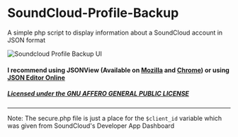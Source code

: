 # SoundCloud-Profile-Backup
A simple php script to display information about a SoundCloud account in JSON format

![Soundcloud Profile Backup UI][1]

#### I recommend using JSONView (Available on [Mozilla](https://addons.mozilla.org/en-us/firefox/addon/jsonview/) and [Chrome](https://chrome.google.com/webstore/detail/jsonview/chklaanhfefbnpoihckbnefhakgolnmc?hl=en)) or using [JSON Editor Online](http://www.jsoneditoronline.org/)

##### [Licensed under the GNU AFFERO GENERAL PUBLIC LICENSE](https://github.com/onlineth/SoundCloud-Profile-Backup/blob/master/LICENSE)

---
Note: The secure.php file is just a place for the `$client_id` variable which was given from SoundCloud's Developer App Dashboard

  [1]: https://i.imgur.com/NnDAOwa.png
